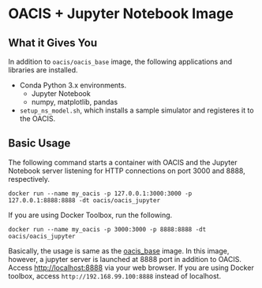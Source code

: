 # OACIS + Jupyter Notebook Image

## What it Gives You

In addition to `oacis/oacis_base` image, the following applications and libraries are installed.

- Conda Python 3.x environments.
    - Jupyter Notebook
    - numpy, matplotlib, pandas
- `setup_ns_model.sh`, which installs a sample simulator and registeres it to the OACIS.

## Basic Usage

The following command starts a container with OACIS and the Jupyter Notebook server listening for HTTP connections on port 3000 and 8888, respectively.

```
docker run --name my_oacis -p 127.0.0.1:3000:3000 -p 127.0.0.1:8888:8888 -dt oacis/oacis_jupyter
```

If you are using Docker Toolbox, run the following.

```
docker run --name my_oacis -p 3000:3000 -p 8888:8888 -dt oacis/oacis_jupyter
```

Basically, the usage is same as the [oacis_base](https://github.com/crest-cassia/oacis_docker/tree/master/oacis_base) image.
In this image, however, a jupyter server is launched at 8888 port in addition to OACIS.
Access [http://localhost:8888](http://localhost:8888) via your web browser. If you are using Docker toolbox, access `http://192.168.99.100:8888` instead of localhost.

